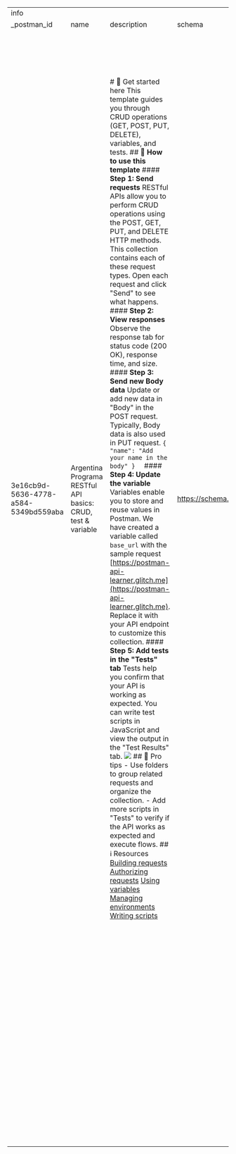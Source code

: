 | | | | | | | | | | | | | | | | | | | | | | | |
|-|-|-|-|-|-|-|-|-|-|-|-|-|-|-|-|-|-|-|-|-|-|-|
|info| | | | |item| | | | | | | | | | | | |event| | |variable| |
|_postman_id|name|description|schema|_exporter_id|name|request| | | | | | | | | | |response|listen|script| |key|value|
| | | | | | |method|header|url| | | | |description|body| | | | |type|exec| | |
| | | | | | | | |raw|protocol|host|port|path| |mode|raw|options| | | | | | |
| | | | | | | | | | | | | | | | |raw| | | | | | |
| | | | | | | | | | | | | | | | |language| | | | | | |
|3e16cb9d-5636-4778-a584-5349bd559aba|Argentina Programa RESTful API basics: CRUD, test & variable|# 🚀 Get started here  This template guides you through CRUD operations (GET, POST, PUT, DELETE), variables, and tests.  ## 🔖 **How to use this template**  #### **Step 1: Send requests**  RESTful APIs allow you to perform CRUD operations using the POST, GET, PUT, and DELETE HTTP methods.  This collection contains each of these request types. Open each request and click "Send" to see what happens.  #### **Step 2: View responses**  Observe the response tab for status code (200 OK), response time, and size.  #### **Step 3: Send new Body data**  Update or add new data in "Body" in the POST request. Typically, Body data is also used in PUT request.  ``` {     "name": "Add your name in the body" }   ```  #### **Step 4: Update the variable**  Variables enable you to store and reuse values in Postman. We have created a variable called `base_url` with the sample request [https://postman-api-learner.glitch.me](https://postman-api-learner.glitch.me). Replace it with your API endpoint to customize this collection.  #### **Step 5: Add tests in the "Tests" tab**  Tests help you confirm that your API is working as expected. You can write test scripts in JavaScript and view the output in the "Test Results" tab.  <img src="https://content.pstmn.io/b5f280a7-4b09-48ec-857f-0a7ed99d7ef8/U2NyZWVuc2hvdCAyMDIzLTAzLTI3IGF0IDkuNDcuMjggUE0ucG5n">  ## 💪 Pro tips  - Use folders to group related requests and organize the collection. - Add more scripts in "Tests" to verify if the API works as expected and execute flows.       ## ℹ️ Resources  [Building requests](https://learning.postman.com/docs/sending-requests/requests/)   [Authorizing requests](https://learning.postman.com/docs/sending-requests/authorization/)   [Using variables](https://learning.postman.com/docs/sending-requests/variables/)   [Managing environments](https://learning.postman.com/docs/sending-requests/managing-environments/)   [Writing scripts](https://learning.postman.com/docs/writing-scripts/intro-to-scripts/)|https://schema.getpostman.com/json/collection/v2.1.0/collection.json|28637952|http://localhost:8080/libros|GET| |http://localhost:8080/libros|http|localhost|8080|libros|Se debe ingresar a "/libros"para mostrar todos los libros existentes. No es necesario ingresar el id ya que se genera automaticamente de manera incremental.| | | | |prerequest|text/javascript||id|1|
| | | | | |http://localhost:8080/libros/create|POST| |http://localhost:8080/libros/create|http|localhost|8080|libros|Se debe ingresar a "/libros/create"para crear un nuevo libro|raw|{     "isbn": 12245,     "titulo": "El Señor de los Novillos",     "anio": 2004,     "ejemplares": 10,     "ejemplaresPrestados": 5,     "ejemplaresRestantes": 5,     "alta": true }|json| |test|text/javascript||base_url|https://postman-rest-api-learner.glitch.me/|
| | | | | |http://localhost:8080/libros/update|PUT| |http://localhost:8080/libros/update|http|localhost|8080|libros|Se debe ingresar a "/libros/update"para actualizar la informacion de alguún libro|raw|{     "id": 6,     "isbn": 12245,     "titulo": "El Señor de los Novillos",     "anio": 2050,     "ejemplares": 10,     "ejemplaresPrestados": 5,     "ejemplaresRestantes": 5,     "alta": true }|json| | | | | | |
| | | | | |http://localhost:8080/libros/delete/6|DELETE| |http://localhost:8080/libros/delete/6|http|localhost|8080|libros|Se debe ingresar a "/libros/delete/{id}" para eliminar un libro por su id| | | | | | | | | |
| | | | | | | | | | | | |delete| | | | | | | | | | |
| | | | | | | | | | | | |6| | | | | | | | | | |

